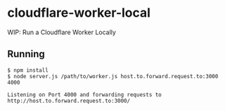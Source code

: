# cloudflare-worker-local
WIP: Run a Cloudflare Worker Locally

## Running

```shell
$ npm install
$ node server.js /path/to/worker.js host.to.forward.request.to:3000 4000

Listening on Port 4000 and forwarding requests to http://host.to.forward.request.to:3000/
```
